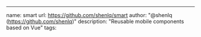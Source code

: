 ---
name: smart
url: https://github.com/shenlq/smart
author: "@shenlq (https://github.com/shenlq)"
description: "Reusable mobile components based on Vue"
tags: